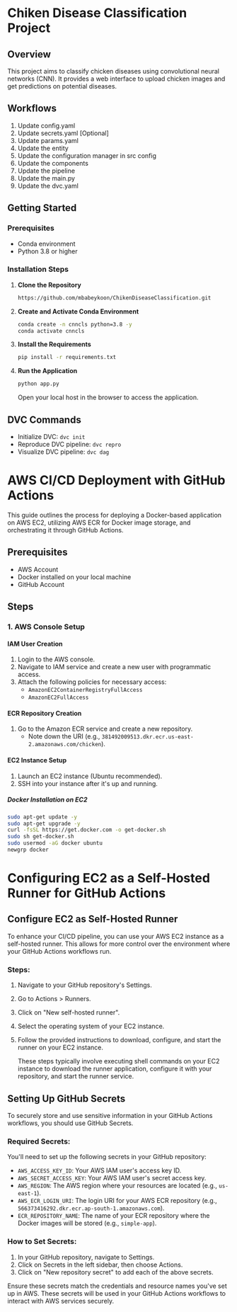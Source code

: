 # Chiken Disease Classification Project

## Overview
This project aims to classify chicken diseases using convolutional neural networks (CNN). It provides a web interface to upload chicken images and get predictions on potential diseases.

## Workflows

1. Update config.yaml
2. Update secrets.yaml [Optional]
3. Update params.yaml
4. Update the entity
5. Update the configuration manager in src config
6. Update the components
7. Update the pipeline 
8. Update the main.py
9. Update the dvc.yaml


## Getting Started

### Prerequisites
- Conda environment
- Python 3.8 or higher

### Installation Steps

1. **Clone the Repository**

    ```bash
   https://github.com/mbabeykoon/ChikenDiseaseClassification.git
    ```

2. **Create and Activate Conda Environment**

    ```bash
    conda create -n cnncls python=3.8 -y
    conda activate cnncls
    ```

3. **Install the Requirements**

    ```bash
    pip install -r requirements.txt
    ```

4. **Run the Application**

    ```bash
    python app.py
    ```

    Open your local host in the browser to access the application.

## DVC Commands

- Initialize DVC: `dvc init`
- Reproduce DVC pipeline: `dvc repro`
- Visualize DVC pipeline: `dvc dag`

  
# AWS CI/CD Deployment with GitHub Actions

This guide outlines the process for deploying a Docker-based application on AWS EC2, utilizing AWS ECR for Docker image storage, and orchestrating it through GitHub Actions.

## Prerequisites

- AWS Account
- Docker installed on your local machine
- GitHub Account

## Steps

### 1. AWS Console Setup

#### IAM User Creation

1. Login to the AWS console.
2. Navigate to IAM service and create a new user with programmatic access.
3. Attach the following policies for necessary access:
   - `AmazonEC2ContainerRegistryFullAccess`
   - `AmazonEC2FullAccess`

#### ECR Repository Creation

1. Go to the Amazon ECR service and create a new repository.
   - Note down the URI (e.g., `381492009513.dkr.ecr.us-east-2.amazonaws.com/chicken`).

#### EC2 Instance Setup

1. Launch an EC2 instance (Ubuntu recommended).
2. SSH into your instance after it's up and running.

##### Docker Installation on EC2

```bash
sudo apt-get update -y
sudo apt-get upgrade -y
curl -fsSL https://get.docker.com -o get-docker.sh
sudo sh get-docker.sh
sudo usermod -aG docker ubuntu
newgrp docker
```
# Configuring EC2 as a Self-Hosted Runner for GitHub Actions

## Configure EC2 as Self-Hosted Runner

To enhance your CI/CD pipeline, you can use your AWS EC2 instance as a self-hosted runner. This allows for more control over the environment where your GitHub Actions workflows run.

### Steps:

1. Navigate to your GitHub repository's Settings.
2. Go to Actions > Runners.
3. Click on "New self-hosted runner".
4. Select the operating system of your EC2 instance.
5. Follow the provided instructions to download, configure, and start the runner on your EC2 instance.

    These steps typically involve executing shell commands on your EC2 instance to download the runner application, configure it with your repository, and start the runner service.

##  Setting Up GitHub Secrets

To securely store and use sensitive information in your GitHub Actions workflows, you should use GitHub Secrets.

### Required Secrets:

You'll need to set up the following secrets in your GitHub repository:

- `AWS_ACCESS_KEY_ID`: Your AWS IAM user's access key ID.
- `AWS_SECRET_ACCESS_KEY`: Your AWS IAM user's secret access key.
- `AWS_REGION`: The AWS region where your resources are located (e.g., `us-east-1`).
- `AWS_ECR_LOGIN_URI`: The login URI for your AWS ECR repository (e.g., `566373416292.dkr.ecr.ap-south-1.amazonaws.com`).
- `ECR_REPOSITORY_NAME`: The name of your ECR repository where the Docker images will be stored (e.g., `simple-app`).

### How to Set Secrets:

1. In your GitHub repository, navigate to Settings.
2. Click on Secrets in the left sidebar, then choose Actions.
3. Click on "New repository secret" to add each of the above secrets.

Ensure these secrets match the credentials and resource names you've set up in AWS. These secrets will be used in your GitHub Actions workflows to interact with AWS services securely.

